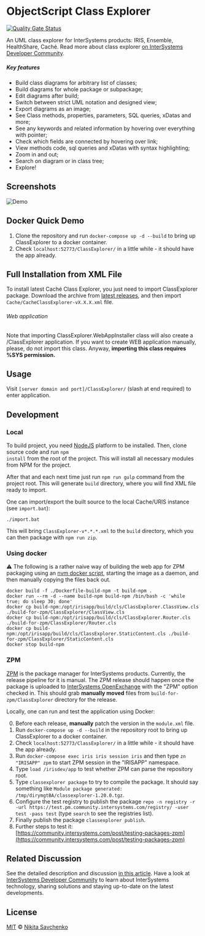 # ObjectScript Class Explorer
 [![Quality Gate Status](https://community.objectscriptquality.com/api/project_badges/measure?project=intersystems_iris_community%2FClassExplorer&metric=alert_status)](https://community.objectscriptquality.com/dashboard?id=intersystems_iris_community%2FClassExplorer)
 
An UML class explorer for InterSystems products: IRIS, Ensemble, HealthShare, Caché. Read more about class explorer [on InterSystems Developer Community](https://community.intersystems.com/post/cach%C3%A9-class-explorer-%E2%80%94-exploring-cach%C3%A9-uml-notation).

##### Key features

+ Build class diagrams for arbitrary list of classes;
+ Build diagrams for whole package or subpackage;
+ Edit diagrams after build;
+ Switch between strict UML notation and designed view;
+ Export diagrams as an image;
+ See Class methods, properties, parameters, SQL queries, xDatas and more;
+ See any keywords and related information by hovering over everything with pointer;
+ Check which fields are connected by hovering over link; 
+ View methods code, sql queries and xDatas with syntax highlighting;
+ Zoom in and out;
+ Search on diagram or in class tree;
+ Explore!

## Screenshots

![Demo](https://cloud.githubusercontent.com/assets/4989256/14227108/bad7a9ae-f8fd-11e5-85c6-06e746d281be.png)

## Docker Quick Demo

1. Clone the repository and run `docker-compose up -d --build` to bring up ClassExplorer to a docker container.
2. Check `localhost:52773/ClassExplorer/` in a little while - it should have the app already.

## Full Installation from XML File

To install latest Caché Class Explorer, you just need to import ClassExplorer package. Download the
archive from [latest releases](https://github.com/intersystems-ru/UMLExplorer/releases), and then import
<code>Cache/CacheClassExplorer-vX.X.X.xml</code> file.

###### Web application

Note that importing ClassExplorer.WebAppInstaller class will also create a /ClassExplorer application.
If you want to create WEB application manually, please, do not import this class. Anyway, <b>
importing this class requires %SYS permission.</b>

## Usage

Visit <code>[server domain and port]/ClassExplorer/</code> (slash at end required) to enter
application.

## Development

### Local

To build project, you need [NodeJS](https://nodejs.org) platform to be installed. Then, clone source
code and run <code>npm install</code> from the root of the project. This will install all necessary
modules from NPM for the project.

After that and each next time just run <code>npm run gulp</code> command from the project root.
This will generate <code>build</code> directory, where you will find XML file ready to import.

One can import/export the built source to the local Cache/URIS instance (see `import.bat`):

```
./import.bat
```

This will bring `ClassExplorer-v*.*.*.xml` to the `build` directory, which you can then package with `npm run zip`.

### Using docker

:warning: The following is a rather naive way of building the web app for ZPM packaging using an [nvm docker script](https://github.com/nvm-sh/nvm?tab=readme-ov-file#installing-in-docker), starting the image as a daemon, and then manually copying the files back out.

```Shell
docker build -f ./Dockerfile-build-npm -t build-npm .
docker run --rm -d --name build-npm build-npm /bin/bash -c 'while true; do sleep 30; done'
docker cp build-npm:/opt/irisapp/build/cls/ClassExplorer.ClassView.cls ./build-for-zpm/ClassExplorer/ClassView.cls
docker cp build-npm:/opt/irisapp/build/cls/ClassExplorer.Router.cls ./build-for-zpm/ClassExplorer/Router.cls
docker cp build-npm:/opt/irisapp/build/cls/ClassExplorer.StaticContent.cls ./build-for-zpm/ClassExplorer/StaticContent.cls
docker stop build-npm
```

### ZPM

[ZPM](https://github.com/intersystems-community/zpm) is the package manager for InterSystems products. Currently,
the release pipeline for it is manual. The ZPM release should happen once the package is uploaded
to [InterSystems OpenExchange](https://openexchange.intersystems.com/) with the "ZPM" option checked in. This
should grab **manually moved** files from `build-for-zpm/ClassExplorer` directory for the release.

Locally, one can run and test the application using Docker:

0. Before each release, **manually** patch the version in the `module.xml` file.
1. Run `docker-compose up -d --build` in the repository root to bring up ClassExplorer to a docker container.
2. Check `localhost:52773/ClassExplorer/` in a little while - it should have the app already.
3. Run `docker-compose exec iris iris session iris` and then type `zn "IRISAPP" zpm` to start ZPM session in the "IRISAPP" namespace.
4. Type `load /irisdev/app` to test whether ZPM can parse the repository root.
5. Type `classexplorer package` to try to compile the package. It should say something like `Module package generated: /tmp/dirymgtBA/classexplorer-1.20.0.tgz`.
6. Configure the test registry to publish the package `repo -n registry -r -url https://test.pm.community.intersystems.com/registry/ -user test -pass test` (type `search` to see the registries list).
7. Finally publish the package `classexplorer publish`.
8. Further steps to test it: [https://community.intersystems.com/post/testing-packages-zpm](https://community.intersystems.com/post/testing-packages-zpm)

## Related Discussion

See the detailed description and discussion  [in this article](https://community.intersystems.com/node/407056).
Have a look at [InterSystems Developer Community](community.intersystems.com) to learn about InterSystems technology, sharing solutions and staying up-to-date on the latest developments.

## License

[MIT](LICENSE) © [Nikita Savchenko](https://nikita.tk)
